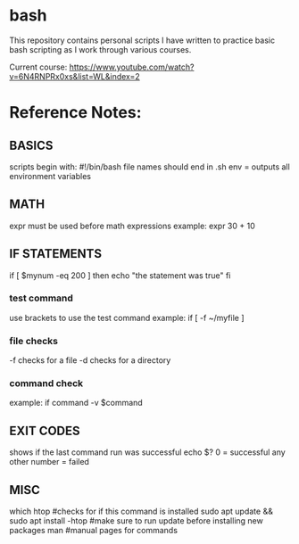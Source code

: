 # bash

This repository contains personal scripts I have written to practice basic bash scripting as I work through various courses.

Current course: https://www.youtube.com/watch?v=6N4RNPRx0xs&list=WL&index=2

# Reference Notes:

## BASICS
scripts begin with: #!/bin/bash
file names should end in .sh
env = outputs all environment variables

## MATH
expr must be used before math expressions
example: expr 30 + 10

## IF STATEMENTS
if [ $mynum -eq 200 ]
then
    echo "the statement was true"
fi

### test command
use brackets to use the test command 
example: if [ -f ~/myfile ]

### file checks
-f checks for a file
-d checks for a directory

### command check
example: if command -v $command

## EXIT CODES
shows if the last command run was successful
echo $?
0 = successful
any other number = failed


## MISC
which htop    #checks for if this command is installed
sudo apt update && sudo apt install -htop    #make sure to run update before installing new packages
man    #manual pages for commands

